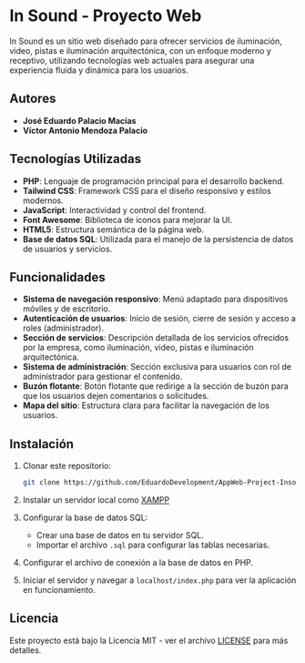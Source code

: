 # In Sound - Proyecto Web

In Sound es un sitio web diseñado para ofrecer servicios de iluminación, video, pistas e iluminación arquitectónica, con un enfoque moderno y receptivo, utilizando tecnologías web actuales para asegurar una experiencia fluida y dinámica para los usuarios.

## Autores

- **José Eduardo Palacio Macías**
- **Víctor Antonio Mendoza Palacio**

## Tecnologías Utilizadas

- **PHP**: Lenguaje de programación principal para el desarrollo backend.
- **Tailwind CSS**: Framework CSS para el diseño responsivo y estilos modernos.
- **JavaScript**: Interactividad y control del frontend.
- **Font Awesome**: Biblioteca de iconos para mejorar la UI.
- **HTML5**: Estructura semántica de la página web.
- **Base de datos SQL**: Utilizada para el manejo de la persistencia de datos de usuarios y servicios.
  
## Funcionalidades

- **Sistema de navegación responsivo**: Menú adaptado para dispositivos móviles y de escritorio.
- **Autenticación de usuarios**: Inicio de sesión, cierre de sesión y acceso a roles (administrador).
- **Sección de servicios**: Descripción detallada de los servicios ofrecidos por la empresa, como iluminación, video, pistas e iluminación arquitectónica.
- **Sistema de administración**: Sección exclusiva para usuarios con rol de administrador para gestionar el contenido.
- **Buzón flotante**: Botón flotante que redirige a la sección de buzón para que los usuarios dejen comentarios o solicitudes.
- **Mapa del sitio**: Estructura clara para facilitar la navegación de los usuarios.
  
## Instalación

1. Clonar este repositorio:
    ```bash
    git clone https://github.com/EduardoDevelopment/AppWeb-Project-Insound.git
    ```

2. Instalar un servidor local como [XAMPP](https://www.apachefriends.org/index.html)
  
3. Configurar la base de datos SQL:
    - Crear una base de datos en tu servidor SQL.
    - Importar el archivo `.sql` para configurar las tablas necesarias.

4. Configurar el archivo de conexión a la base de datos en PHP.

5. Iniciar el servidor y navegar a `localhost/index.php` para ver la aplicación en funcionamiento.

## Licencia

Este proyecto está bajo la Licencia MIT - ver el archivo [LICENSE](LICENSE) para más detalles.
